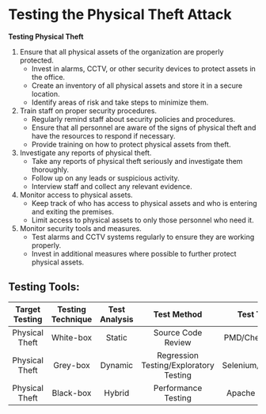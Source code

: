 # Testing the Physical Theft Attack 

**Testing Physical Theft**

1. Ensure that all physical assets of the organization are properly protected.
   - Invest in alarms, CCTV, or other security devices to protect assets in the office.
   - Create an inventory of all physical assets and store it in a secure location.
   - Identify areas of risk and take steps to minimize them.
2. Train staff on proper security procedures.
   - Regularly remind staff about security policies and procedures.
   - Ensure that all personnel are aware of the signs of physical theft and have the resources to respond if necessary.
   - Provide training on how to protect physical assets from theft.
3. Investigate any reports of physical theft.
   - Take any reports of physical theft seriously and investigate them thoroughly.
   - Follow up on any leads or suspicious activity.
   - Interview staff and collect any relevant evidence.
4. Monitor access to physical assets.
   - Keep track of who has access to physical assets and who is entering and exiting the premises.
   - Limit access to physical assets to only those personnel who need it.
5. Monitor security tools and measures.
   - Test alarms and CCTV systems regularly to ensure they are working properly.
   - Invest in additional measures where possible to further protect physical assets.

## Testing Tools: 

| Target Testing | Testing Technique | Test Analysis | Test Method | Test Tool | Mobile Plataform |
| :---: | :---: | :---: | :---: | :---: | :---: | 
|Physical Theft | White-box | Static | Source Code Review | PMD/Checkstyle | iOS/Android | 
|Physical Theft | Grey-box | Dynamic | Regression Testing/Exploratory Testing | Selenium/Appium | iOS/Android |  
|Physical Theft | Black-box | Hybrid | Performance Testing | Apache JMeter | iOS/Android |